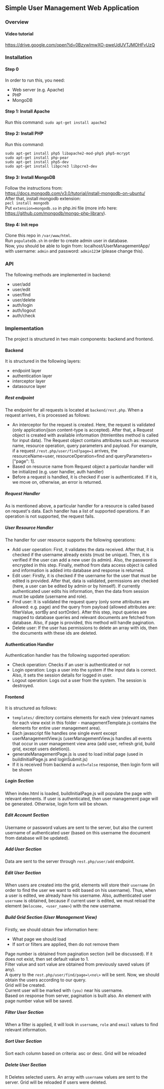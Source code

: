 ## Simple User Management Web Application

### Overview

#### Video tutorial
 https://drive.google.com/open?id=0BzywImwXO-pweUdUVTJMOHFvUzQ

### Installation

#### Step 0
 In order to run this, you need:
 + Web server (e.g. Apache)
 + PHP
 + MongoDB

#### Step 1: Install Apache
 Run this command:
`sudo apt-get install apache2`

#### Step 2: Install PHP
 Run this command:
 ```
 sudo apt-get install php5 libapache2-mod-php5 php5-mcrypt
 sudo apt-get install php-pear
 sudo apt-get install php5-dev
 sudo apt-get install libpcre3 libpcre3-dev
 ```

#### Step 3: Install MongoDB
 Follow the instructions from: https://docs.mongodb.com/v3.0/tutorial/install-mongodb-on-ubuntu/  
 After that, install mongodb extension:  
 `pecl install mongodb`  
 Put `extension=mongodb.so` in php.ini file (more info here: https://github.com/mongodb/mongo-php-library).

#### Step 4: Init repo
 Clone this repo in `/var/www/html`.  
 Run `populateDb.sh` in order to create admin user in database.    
 Now, you should be able to login from: localhost/UserManagementApp/ with username: `admin` and password: `admin123#` (please
 change this).

### API
 The following methods are implemented in backend:
 + user/add
 + user/edit
 + user/find
 + user/delete
 + auth/login
 + auth/logout
 + auth/check


### Implementation
 The project is structured in two main components: backend and frontend.

#### Backend
 It is structured  in the following layers:
 + endpoint layer
 + authentication layer
 + interceptor layer
 + datasource layer

##### Rest endpoint
 The endpoint for all requests is located at `backend/rest.php`. When a request arrives, it is processed as follows:
 + An interceptor for the request is created. Here, the request is validated (only application/json content-type is
   accepted). After that, a Request object is created with available information (htmlentites method is called for 
   input data). The Request object contains attributes such as: resource name, resource operation, query parameters and 
   payload. For example, if a request `/rest.php/user/find?page=1` arrives, the resourceName=user, resourceOperation=find 
   and queryParameters=\["page": 1\].
 + Based on resource name from Request object a particular handler will be initialized (e.g. user handler, auth handler)
 + Before a request is handled, it is checked if user is authenticated. If it is, we move on, otherwise, an error is returned.
 
##### Request Handler
 As is mentioned above, a particular handler for a resource is called based on request's data. Each handler has a list of
 supported operations. If an operation is not supported, the request fails.

##### User Resource Handler
 The handler for user resource supports the following operations:
 + Add user operation: First, it validates the data received. After that, it is checked if the username already exists
   (must be unique). Then, it is verified if the user can add a new user (is admin). Also, the password is encrypted in
    this step. Finally, method from data access object is called and information is added into database and response is 
    returned.
 + Edit user: Firstly, it is checked if the username for the user that must be edited is provided. After that, data is
   validated, permissions are checked (here, a user can be edited by admin or by himself). If currently authenticated
   user edits his information, then the data from session must be update (username and role).
 + Find user: It is validated the request query (only some attributes are allowed: e.g. page) and the query from payload
   (allowed attributes are: filterValue, sortBy and sortOrder). After this step, input queries are mapped to database
   queries and relevant documents are fetched from database. Also, if page is provided, this method will handle pagination.
 + Delete user: If the user has permissions to delete an array with ids, then the documents with these ids are deleted. 

#### Authentication Handler
 Authentication handler has the following supported operation:
 + Check operation: Checks if an user is authenticated or not
 + Login operation: Logs a user into the system if the input data is correct. Also, it sets the session details for logged
   in user.
 + Logout operation: Logs out a user from the system. The session is destroyed.  

#### Frontend
 It is structured as follows:
 + `templates/` directory contains elements for each view (relevant names for each view exist in this folder - 
    managementTemplate.js contains the elements for entire user management area).
 + Each javascript file handles one single event except userManagementView.js (userManagementView.js handles all events
   that occur in user management view area (add user, refresh grid, build grid, except users deletion)).
 + generateManagementPage.js is used to load initial page (used in buildInitialPage.js and loginSubmit.js)
 + If it is received from backend a `auth=false` response, then login form will be shown 
 
##### Login Section
 When index.html is loaded, buildInitialPage.js will populate the page with relevant elements. If user is authenticated,
 then user management page will be generated. Otherwise, login form will be shown.
 
##### Edit Account Section
 Username or password values are sent to the server, but also the current username of authenticated user (based on this
 username the document from database will be updated).
 
##### Add User Section
 Data are sent to the server through `rest.php/user/add` endpoint. 

##### Edit User Section
 When users are created into the grid, elements will store their `username` (in order to find the user we want to edit
 based on his username). Thus, when a user is edited, we already have his username. Also, authenticated user `username`
 is obtained, because if current user is edited, we must reload the element (`Welocome, <user_name>`) with the new 
 username.
 
##### Build Grid Section (User Management View) 
 Firstly, we should obtain few information here:
 + What page we should load
 + If sort or filters are applied, then do not remove them
 
 
 Page number is obtained from pagination section (will be discussed). If it does not exist, then set default value to 1.  
 Filter value and sort value are obtained from previously saved values (if any).  
 A query to the `rest.php/user/find/page=\<no\>` will be sent. Now, we should obtain the users according to our query.  
 Grid will be created.  
 Current user will be marked with `(you)` near his username.  
 Based on response from server, pagination is built also. An element with page number value will be saved.  
 
##### Filter User Section
 When a filter is applied, it will look in `username`, `role` and `email` values to find relevant information.

##### Sort User Section
 Sort each column based on criteria: asc or desc. Grid will be reloaded

##### Delete User Section
 It Deletes selected users. An array with `username` values are sent to the server. Grid will be reloaded if users were
 deleted.

